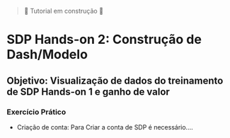 > :construction: Tutorial em construção :construction:

# **SDP Hands-on 2**: Construção de Dash/Modelo
## **Objetivo**: Visualização de dados do treinamento de SDP Hands-on 1 e ganho de valor

### Exercício Prático

* Criação de conta:
Para Criar a conta de SDP é necessário....
